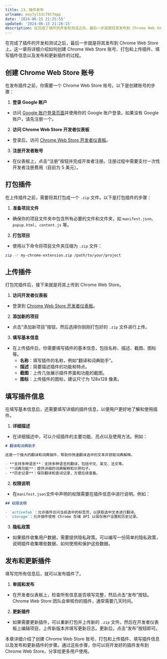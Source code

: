 ```yaml
---
title: 13、插件发布
urlname: eoy7yl53cf9t7mpp
date: '2024-06-15 21:25:55'
updated: '2024-06-15 21:26:15'
description: 在完成了插件的开发和测试之后，最后一步就是将其发布到 Chrome Web Store 上。这一章将详细介绍如何创建 Chrome Web Store 账号、打包和上传插件、填写插件信息以及发布和更新插件的过程。创建 Chrome Web Store 账号在发布插件之前，你需要一个 Chrom...
---
```

在完成了插件的开发和测试之后，最后一步就是将其发布到 Chrome Web Store 上。这一章将详细介绍如何创建 Chrome Web Store 账号、打包和上传插件、填写插件信息以及发布和更新插件的过程。

## 创建 Chrome Web Store 账号

在发布插件之前，你需要一个 Chrome Web Store 账号。以下是创建账号的步骤：

1.  **登录 Google 账户** 
   - 访问 [Google 账户登录页面](https://accounts.google.com/)并使用你的 Google 账户登录。如果没有 Google 账户，请先注册一个。
2.  **访问 Chrome Web Store 开发者仪表板** 
   - 登录后，访问 [Chrome Web Store 开发者仪表板](https://chrome.google.com/webstore/developer/dashboard)。
3.  **注册开发者账号** 
   - 在仪表板上，点击“注册”按钮并完成开发者注册。注册过程中需要支付一次性开发者注册费用（目前为 5 美元）。

## 打包插件

在上传插件之前，需要将其打包成一个 `.zip` 文件。以下是打包插件的步骤：

1.  **准备项目文件** 
   - 确保你的项目文件夹中包含所有必要的文件和文件夹，如 `manifest.json`、`popup.html`、`content.js` 等。
2.  **打包项目** 
   - 使用以下命令将项目文件夹压缩为 `.zip` 文件：
```bash
zip -r my-chrome-extension.zip /path/to/your/project
```
 

## 上传插件

打包完插件后，接下来就是将其上传到 Chrome Web Store。

1.  **访问开发者仪表板** 
   - 登录到 [Chrome Web Store 开发者仪表板](https://chrome.google.com/webstore/developer/dashboard)。
2.  **添加新的项目** 
   - 点击“添加新项目”按钮，然后选择你刚刚打包好的 `.zip` 文件进行上传。
3.  **填写基本信息** 
   - 在上传插件后，你需要填写插件的基本信息，包括名称、描述、截图、图标等。 
      - **名称**：填写插件的名称，例如“翻译和词典助手”。
      - **描述**：简要描述插件的功能和特点。
      - **截图**：上传几张展示插件界面和功能的截图。
      - **图标**：上传插件的图标，建议尺寸为 128x128 像素。

## 填写插件信息

在填写基本信息后，还需要填写详细的插件信息，以便用户更好地了解和使用插件。

1.  **详细描述** 
   -  在详细描述中，可以介绍插件的主要功能、亮点以及使用方法。例如： 
```markdown
# 翻译和词典助手

这是一个强大的翻译和词典插件，帮助你快速翻译选中的文本并获取词典解释。

- **支持多种语言**：支持多种语言的翻译，包括中文、英文、法文等。
- **词典功能**：提供详细的词典解释和示例句子。
- **历史记录**：保存翻译和查词记录，方便后续查看。
```
 

2.  **权限说明** 
   -  在`manifest.json`文件中声明的权限需要在插件信息中进行说明。例如： 
```markdown
## 权限说明

- `activeTab`：允许插件访问当前选中的标签页，以获取选中文本进行翻译。
- `storage`：允许插件使用 Chrome 存储 API 以保存用户设置和历史记录。
```
 

3.  **隐私政策** 
   - 如果插件收集用户数据，需要提供隐私政策。可以编写一份简单的隐私政策，说明插件收集哪些数据、如何使用和保护这些数据。

## 发布和更新插件

填写完所有信息后，就可以发布插件了。

1.  **审阅和发布** 
   - 在开发者仪表板上，检查所有信息是否填写完整，然后点击“发布”按钮。Chrome Web Store 团队会审核你的插件，通常需要几天时间。
2.  **更新插件** 
   - 如果需要更新插件，可以重新打包并上传新的 `.zip` 文件。然后在开发者仪表板上编辑项目，上传新版本并填写更新日志。更新后，点击“发布”按钮即可。

本章详细介绍了创建 Chrome Web Store 账号、打包和上传插件、填写插件信息以及发布和更新插件的步骤。通过这些步骤，你可以将开发好的插件发布到 Chrome Web Store，分享给更多用户使用。

